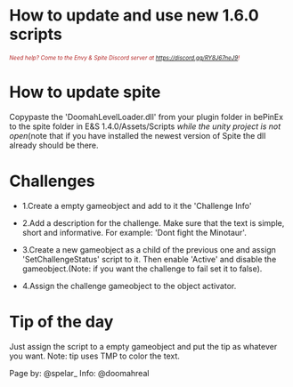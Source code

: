 # How to update and use new 1.6.0 scripts
<i><span style="color:FireBrick; font-size:10px;">Need help? Come to the Envy & Spite Discord server at <a href="https://discord.gg/RY8J67neJ9">https://discord.gg/RY8J67neJ9</a>!</span></i>

# How to update spite

Copypaste the 'DoomahLevelLoader.dll' from your plugin folder in bePinEx to the spite folder in E&S 1.4.0/Assets/Scripts *while the unity project is not open*(note that if you have installed the newest version of Spite the dll already should be there.

# Challenges

* 1.Create a empty gameobject and add to it the 'Challenge Info'

* 2.Add a description for the challenge. Make sure that the text is simple, short and informative. For example: 'Dont fight the Minotaur'.
* 3.Create a new gameobject as a child of the previous one and assign 'SetChallengeStatus' script to it. Then enable 'Active' and disable the gameobject.(Note: if you want the challenge to fail set it to false).

* 4.Assign the challenge gameobject to the object activator.

# Tip of the day

Just assign the script to a empty gameobject and put the tip as whatever you want. Note: tip uses TMP to color the text.

Page by: @spelar_
Info: @doomahreal
